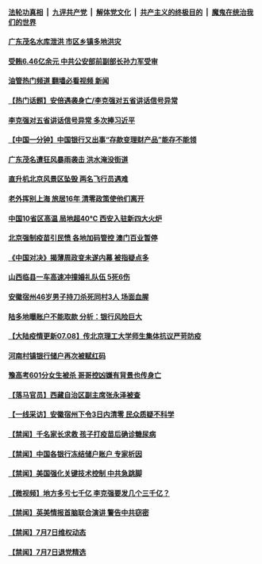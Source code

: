 ####  [法轮功真相](../../../../basic/blob/master/README.md?t=07082001) &nbsp;|&nbsp; [九评共产党](../../../../9ping.md/blob/master/README.md?t=07082001) &nbsp;|&nbsp; [解体党文化](../../../../jtdwh.md/blob/master/README.md?t=07082001)  &nbsp;|&nbsp; [共产主义的终极目的](../../../../gczydzjmd.md/blob/master/README.md?t=07082001) &nbsp;|&nbsp; [魔鬼在统治我们的世界](../../../../mgztzwmdsj.md/blob/master/README.md?t=07082001) 

#### [广东茂名水库泄洪 市区乡镇多地洪灾](../pages/prog204/a103474434.md?t=07082001) 

#### [受贿6.46亿余元 中共公安部前副部长孙力军受审](../pages/prog204/a103474395.md?t=07082001) 

#### [油管热门频道 翻墙必看视频 新闻](http://45.76.130.85:81/youtube.html?07082001)

#### [【热门话题】安倍遇袭身亡/李克强对五省讲话信号异常](../pages/prog204/a103474325.md?t=07082001) 

#### [李克强对五省讲话信号异常 多次捧习近平](../pages/prog204/a103474392.md?t=07082001) 


#### [【中国一分钟】中国银行又出事“存款变理财产品”能存不能领](../pages/prog204/a103474153.md?t=07082001) 

#### [广东茂名遭狂风暴雨袭击 洪水淹没街道](../pages/prog204/a103474145.md?t=07082001) 

#### [直升机北京风景区坠毁 两名飞行员遇难](../pages/prog204/a103474142.md?t=07082001) 

#### [老外挥别上海 旅居16年 清零政策使他们离开](../pages/prog204/a103474151.md?t=07082001) 

#### [中国10省区高温 局地超40℃ 西安入驻新四大火炉](../pages/prog204/a103474072.md?t=07082001) 

#### [北京强制疫苗引民愤 各地加码管控 澳门百业暂停](../pages/prog204/a103474175.md?t=07082001) 

#### [《中国对决》揭薄周政变未遂内幕 被指疑点多](../pages/prog204/a103474157.md?t=07082001) 


#### [山西临县一车高速冲撞婚礼队伍 5死6伤](../pages/prog204/a103474013.md?t=07082001) 

#### [安徽宿州46岁男子持刀杀死同村3人 场面血腥](../pages/prog204/a103474001.md?t=07082001) 

#### [陆多地曝账户不能取款 分析：银行风险巨大](../pages/prog204/a103474016.md?t=07082001) 

#### [【大陆疫情更新07.08】传北京理工大学师生集体抗议严苛防疫](../pages/prog204/a103466333.md?t=07082001) 


#### [河南村镇银行储户再次被赋红码](../pages/prog204/a103473879.md?t=07082001) 

#### [豫高考601分女生被杀 哥哥控凶嫌有背景也传身亡](../pages/prog204/a103473835.md?t=07082001) 

#### [【落马官员】西藏自治区副主席张永泽被查](../pages/prog204/a103473789.md?t=07082001) 

#### [【一线采访】安徽宿州下令3日内清零 民众质疑不科学](../pages/prog204/a103473797.md?t=07082001) 

#### [【禁闻】千名家长求救 孩子打疫苗后确诊糖尿病](../pages/prog204/a103473691.md?t=07082001) 

#### [【禁闻】中国各银行冻结储户账户 专家析因](../pages/prog204/a103473690.md?t=07082001) 

#### [【禁闻】美国强化关键技术控制 中共急跳脚](../pages/prog204/a103473694.md?t=07082001) 

#### [【微视频】地方多亏七千亿 李克强要发几个三千亿？](../pages/prog204/a103473686.md?t=07082001) 

#### [【禁闻】英美情报首脑联合演讲 警告中共窃密](../pages/prog204/a103473678.md?t=07082001) 

#### [【禁闻】7月7日维权动态](../pages/prog204/a103473682.md?t=07082001) 

#### [【禁闻】7月7日退党精选](../pages/prog204/a103473680.md?t=07082001) 


<img src='http://gfw-breaker.win/goodnews/indexes/prog204.md' width='0px' height='0px'/>
